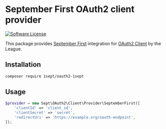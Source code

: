 # September First OAuth2 client provider
[![Software License](https://img.shields.io/badge/license-MIT-brightgreen.svg?style=flat-square)](LICENSE.md)

This package provides [September First](https://api.1sept.ru) integration for [OAuth2 Client](https://github.com/thephpleague/oauth2-client) by the League.

## Installation

```sh
composer require 1sept/oauth2-1sept
```

## Usage

```php
$provider = new Sept\OAuth2\Client\Provider\SeptemberFirst([
    'clientId' => 'client_id',
    'clientSecret' => 'secret',
    'redirectUri' => 'https://example.org/oauth-endpoint',
]);
```
